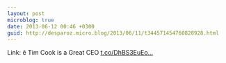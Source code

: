 ```yaml
---
layout: post
microblog: true
date: 2013-06-12 00:46 +0300
guid: http://desparoz.micro.blog/2013/06/11/t344571454760828928.html
---
```

Link: ē Tim Cook is a Great CEO [t.co/DhBS3EuEo...](http://t.co/DhBS3EuEoy)
